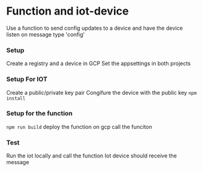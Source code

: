 # Function and iot-device

Use a function to send config updates to a device and have the device listen on message type
'config'


### Setup
Create a registry and a device in GCP
Set the appsettings in both projects

### Setup For IOT
Create a public/private key pair
Congifure the device with the public key
`npm install`


### Setup for the function
`npm run build`
deploy the function on gcp
call the funciton

### Test
Run the iot locally and call the function
Iot device should receive the message
